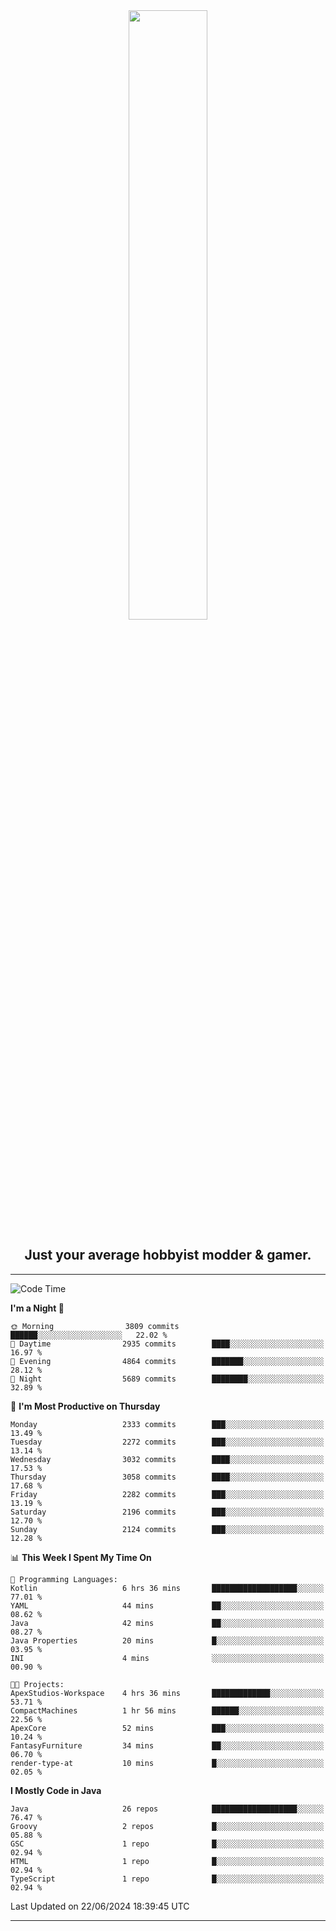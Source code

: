 <div align="center">
  <a href="https://apexmodder.xyz/"><img width="50%" height="50%" src="https://i.imgur.com/pc4HkGz.png"></a>
</div>
<h2 align="center">Just your average hobbyist modder & gamer.</h2>

---

<!--START_SECTION:waka-->
![Code Time](http://img.shields.io/badge/Code%20Time-1%2C231%20hrs%2026%20mins-blue)

**I'm a Night 🦉** 

```text
🌞 Morning                3809 commits        ██████░░░░░░░░░░░░░░░░░░░   22.02 % 
🌆 Daytime                2935 commits        ████░░░░░░░░░░░░░░░░░░░░░   16.97 % 
🌃 Evening                4864 commits        ███████░░░░░░░░░░░░░░░░░░   28.12 % 
🌙 Night                  5689 commits        ████████░░░░░░░░░░░░░░░░░   32.89 % 
```
📅 **I'm Most Productive on Thursday** 

```text
Monday                   2333 commits        ███░░░░░░░░░░░░░░░░░░░░░░   13.49 % 
Tuesday                  2272 commits        ███░░░░░░░░░░░░░░░░░░░░░░   13.14 % 
Wednesday                3032 commits        ████░░░░░░░░░░░░░░░░░░░░░   17.53 % 
Thursday                 3058 commits        ████░░░░░░░░░░░░░░░░░░░░░   17.68 % 
Friday                   2282 commits        ███░░░░░░░░░░░░░░░░░░░░░░   13.19 % 
Saturday                 2196 commits        ███░░░░░░░░░░░░░░░░░░░░░░   12.70 % 
Sunday                   2124 commits        ███░░░░░░░░░░░░░░░░░░░░░░   12.28 % 
```


📊 **This Week I Spent My Time On** 

```text
💬 Programming Languages: 
Kotlin                   6 hrs 36 mins       ███████████████████░░░░░░   77.01 % 
YAML                     44 mins             ██░░░░░░░░░░░░░░░░░░░░░░░   08.62 % 
Java                     42 mins             ██░░░░░░░░░░░░░░░░░░░░░░░   08.27 % 
Java Properties          20 mins             █░░░░░░░░░░░░░░░░░░░░░░░░   03.95 % 
INI                      4 mins              ░░░░░░░░░░░░░░░░░░░░░░░░░   00.90 % 

🐱‍💻 Projects: 
ApexStudios-Workspace    4 hrs 36 mins       █████████████░░░░░░░░░░░░   53.71 % 
CompactMachines          1 hr 56 mins        ██████░░░░░░░░░░░░░░░░░░░   22.56 % 
ApexCore                 52 mins             ███░░░░░░░░░░░░░░░░░░░░░░   10.24 % 
FantasyFurniture         34 mins             ██░░░░░░░░░░░░░░░░░░░░░░░   06.70 % 
render-type-at           10 mins             █░░░░░░░░░░░░░░░░░░░░░░░░   02.05 % 
```

**I Mostly Code in Java** 

```text
Java                     26 repos            ███████████████████░░░░░░   76.47 % 
Groovy                   2 repos             █░░░░░░░░░░░░░░░░░░░░░░░░   05.88 % 
GSC                      1 repo              █░░░░░░░░░░░░░░░░░░░░░░░░   02.94 % 
HTML                     1 repo              █░░░░░░░░░░░░░░░░░░░░░░░░   02.94 % 
TypeScript               1 repo              █░░░░░░░░░░░░░░░░░░░░░░░░   02.94 % 
```




 Last Updated on 22/06/2024 18:39:45 UTC
<!--END_SECTION:waka-->

---
